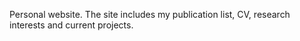 Personal website. The site includes my publication list, CV, research interests and current projects. 
